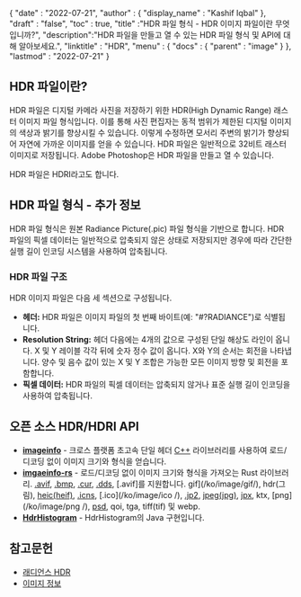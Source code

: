 {
  "date" : "2022-07-21",
  "author" : {
    "display_name" : "Kashif Iqbal"
},
  "draft" : "false",
  "toc" : true,
  "title" :"HDR 파일 형식 - HDR 이미지 파일이란 무엇입니까?",
  "description":"HDR 파일을 만들고 열 수 있는 HDR 파일 형식 및 API에 대해 알아보세요.",
  "linktitle" : "HDR",
  "menu" : {
    "docs" : {
      "parent" : "image"
}
},
  "lastmod" : "2022-07-21"
}

## HDR 파일이란?

HDR 파일은 디지털 카메라 사진을 저장하기 위한 HDR(High Dynamic Range) 래스터 이미지 파일 형식입니다. 이를 통해 사진 편집자는 동적 범위가 제한된 디지털 이미지의 색상과 밝기를 향상시킬 수 있습니다. 이렇게 수정하면 모서리 주변의 밝기가 향상되어 자연에 가까운 이미지를 얻을 수 있습니다. HDR 파일은 일반적으로 32비트 래스터 이미지로 저장됩니다. Adobe Photoshop은 HDR 파일을 만들고 열 수 있습니다.

HDR 파일은 HDRI라고도 합니다.

## HDR 파일 형식 - 추가 정보

HDR 파일 형식은 원본 Radiance Picture(.pic) 파일 형식을 기반으로 합니다. HDR 파일의 픽셀 데이터는 일반적으로 압축되지 않은 상태로 저장되지만 경우에 따라 간단한 실행 길이 인코딩 시스템을 사용하여 압축됩니다.

### HDR 파일 구조

HDR 이미지 파일은 다음 세 섹션으로 구성됩니다.

* **헤더:** HDR 파일은 이미지 파일의 첫 번째 바이트(예: "#?RADIANCE")로 식별됩니다.
* **Resolution String:** 헤더 다음에는 4개의 값으로 구성된 단일 해상도 라인이 옵니다. X 및 Y 레이블 각각 뒤에 숫자 정수 값이 옵니다. X와 Y의 순서는 회전을 나타냅니다. 양수 및 음수 값이 있는 X 및 Y 조합은 가능한 모든 이미지 방향 및 회전을 포함합니다.
* **픽셀 데이터:** HDR 파일의 픽셀 데이터는 압축되지 않거나 표준 실행 길이 인코딩을 사용하여 압축됩니다.

## 오픈 소스 HDR/HDRI API

* **[imageinfo](https://github.com/xiaozhuai/imageinfo)** - 크로스 플랫폼 초고속 단일 헤더 [C++](/ko/programming/cpp/) 라이브러리를 사용하여 로드/디코딩 없이 이미지 크기와 형식을 얻습니다.
* **[imgaeinfo-rs](https://github.com/xiaozhuai/imageinfo-rs)** - 로드/디코딩 없이 이미지 크기와 형식을 가져오는 Rust 라이브러리. [.avif](/ko/image/avif/), [.bmp](/ko/image/bmp/), [.cur](/ko/image/cur/), [.dds](/ko/image/dds/), [.avif]를 지원합니다. gif](/ko/image/gif/), hdr(그림), [heic(heif)](/ko/image/heic/), [.icns](/ko/image/icns/), [.ico](/ko/image/ico /), [.jp2](/ko/image/jp2/), [jpeg(jpg)](/ko/image/jpeg/), [jpx](/ko/image/jpx/), ktx, [png](/ko/image/png /), [psd](/ko/image/psd/), qoi, tga, tiff(tif) 및 webp.
* **[HdrHistogram](https://github.com/HdrHistogram/HdrHistogram)** - HdrHistogram의 Java 구현입니다.

## 참고문헌

* [래디언스 HDR](http://paulbourke.net/dataformats/pic/)
* [이미지 정보](https://github.com/xiaozhuai/imageinfo)


